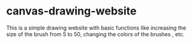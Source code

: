 # canvas-drawing-website
 This is a simple drawing website with basic functions like increasing the size of the brush from 5 to 50, changing the colors of the brushes , etc.

